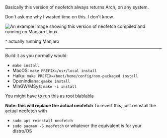 Basically this version of neofetch always returns Arch, on any system.

Don't ask me why I wasted time on this. I don't know.

![An example image showing this version of neofetch compiled and running on Manjaro Linux](https://user-images.githubusercontent.com/49426949/120924572-af384900-c6d4-11eb-81fb-bde122157acb.png)

^ actually running Manjaro

* * *

Build it as you normally would:
- `make install`
- MacOS: `make PREFIX=/usr/local install`
- Haiku: `make PREFIX=/boot/home/config/non-packaged install`
- OpenIndiana: `gmake install`
- MinGW/MSys: `make -i install`

You might have to run this as root blablabla


**Note: this __will__ replace the actual neofetch**
To revert this, just reinstall the actual neofetch with
- `sudo apt reinstall neofetch`
- `sudo pacman -S neofetch`
or whatever the equivalent is for your distro/OS
